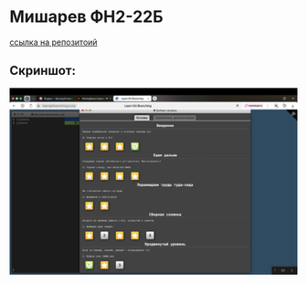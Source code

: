 # Мишарев ФН2-22Б

[ссылка на репозитоий](https://github.com/IceDragonchik/Sem1)

## Скриншот:
![alt-текст](https://github.com/BMSTU-Informatics-by-nuchyobitva/1-intro-to-github-IceDragonchik/blob/main/IMG_0699.png)
